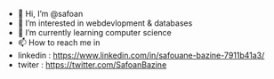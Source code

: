 - 👋 Hi, I’m @safoan
- 👀 I’m interested in webdevlopment & databases
- 🌱 I’m currently learning computer science
- 📫 How to reach me in 
- linkedin :  https://www.linkedin.com/in/safouane-bazine-7911b41a3/
- twiter : https://twitter.com/SafoanBazine

<!---
safoan/safoan is a ✨ special ✨ repository because its `README.md` (this file) appears on your GitHub profile.
You can click the Preview link to take a look at your changes.
--->
